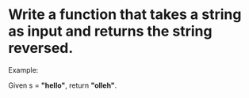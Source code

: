 # Write a function that takes a string as input and returns the string reversed.

Example:

Given s = **"hello"**, return **"olleh"**.
